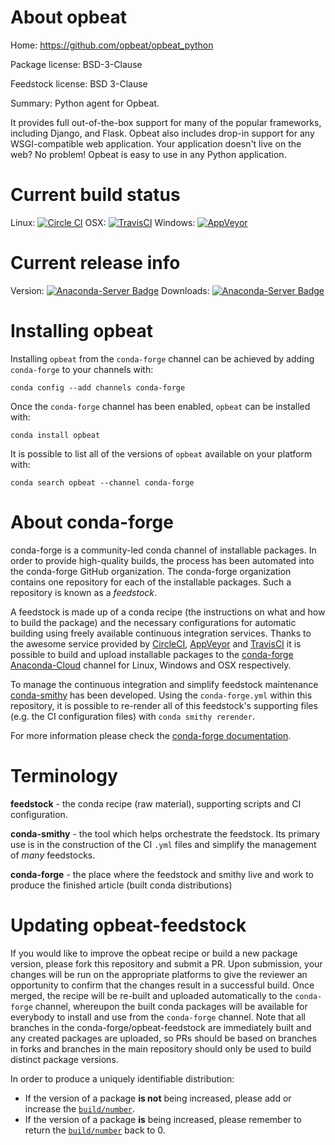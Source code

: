 About opbeat
============

Home: https://github.com/opbeat/opbeat_python

Package license: BSD-3-Clause

Feedstock license: BSD 3-Clause

Summary: Python agent for Opbeat.

It provides full out-of-the-box support for many of the popular frameworks, including Django,
and Flask. Opbeat also includes drop-in support for any WSGI-compatible web application.
Your application doesn't live on the web? No problem! Opbeat is easy to use in any Python application.


Current build status
====================

Linux: [![Circle CI](https://circleci.com/gh/conda-forge/opbeat-feedstock.svg?style=shield)](https://circleci.com/gh/conda-forge/opbeat-feedstock)
OSX: [![TravisCI](https://travis-ci.org/conda-forge/opbeat-feedstock.svg?branch=master)](https://travis-ci.org/conda-forge/opbeat-feedstock)
Windows: [![AppVeyor](https://ci.appveyor.com/api/projects/status/github/conda-forge/opbeat-feedstock?svg=True)](https://ci.appveyor.com/project/conda-forge/opbeat-feedstock/branch/master)

Current release info
====================
Version: [![Anaconda-Server Badge](https://anaconda.org/conda-forge/opbeat/badges/version.svg)](https://anaconda.org/conda-forge/opbeat)
Downloads: [![Anaconda-Server Badge](https://anaconda.org/conda-forge/opbeat/badges/downloads.svg)](https://anaconda.org/conda-forge/opbeat)

Installing opbeat
=================

Installing `opbeat` from the `conda-forge` channel can be achieved by adding `conda-forge` to your channels with:

```
conda config --add channels conda-forge
```

Once the `conda-forge` channel has been enabled, `opbeat` can be installed with:

```
conda install opbeat
```

It is possible to list all of the versions of `opbeat` available on your platform with:

```
conda search opbeat --channel conda-forge
```


About conda-forge
=================

conda-forge is a community-led conda channel of installable packages.
In order to provide high-quality builds, the process has been automated into the
conda-forge GitHub organization. The conda-forge organization contains one repository
for each of the installable packages. Such a repository is known as a *feedstock*.

A feedstock is made up of a conda recipe (the instructions on what and how to build
the package) and the necessary configurations for automatic building using freely
available continuous integration services. Thanks to the awesome service provided by
[CircleCI](https://circleci.com/), [AppVeyor](http://www.appveyor.com/)
and [TravisCI](https://travis-ci.org/) it is possible to build and upload installable
packages to the [conda-forge](https://anaconda.org/conda-forge)
[Anaconda-Cloud](http://docs.anaconda.org/) channel for Linux, Windows and OSX respectively.

To manage the continuous integration and simplify feedstock maintenance
[conda-smithy](http://github.com/conda-forge/conda-smithy) has been developed.
Using the ``conda-forge.yml`` within this repository, it is possible to re-render all of
this feedstock's supporting files (e.g. the CI configuration files) with ``conda smithy rerender``.

For more information please check the [conda-forge documentation](https://conda-forge.org/docs/).

Terminology
===========

**feedstock** - the conda recipe (raw material), supporting scripts and CI configuration.

**conda-smithy** - the tool which helps orchestrate the feedstock.
                   Its primary use is in the construction of the CI ``.yml`` files
                   and simplify the management of *many* feedstocks.

**conda-forge** - the place where the feedstock and smithy live and work to
                  produce the finished article (built conda distributions)


Updating opbeat-feedstock
=========================

If you would like to improve the opbeat recipe or build a new
package version, please fork this repository and submit a PR. Upon submission,
your changes will be run on the appropriate platforms to give the reviewer an
opportunity to confirm that the changes result in a successful build. Once
merged, the recipe will be re-built and uploaded automatically to the
`conda-forge` channel, whereupon the built conda packages will be available for
everybody to install and use from the `conda-forge` channel.
Note that all branches in the conda-forge/opbeat-feedstock are
immediately built and any created packages are uploaded, so PRs should be based
on branches in forks and branches in the main repository should only be used to
build distinct package versions.

In order to produce a uniquely identifiable distribution:
 * If the version of a package **is not** being increased, please add or increase
   the [``build/number``](http://conda.pydata.org/docs/building/meta-yaml.html#build-number-and-string).
 * If the version of a package **is** being increased, please remember to return
   the [``build/number``](http://conda.pydata.org/docs/building/meta-yaml.html#build-number-and-string)
   back to 0.